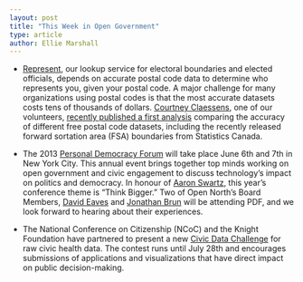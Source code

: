 ```yaml
---
layout: post
title: "This Week in Open Government"
type: article
author: Ellie Marshall
---
```

- [Represent](http://represent.opennorth.ca), our lookup service for electoral boundaries and elected officials, depends on accurate postal code data to determine who represents you, given your postal code. A major challenge for many organizations using postal codes is that the most accurate datasets costs tens of thousands of dollars. [Courtney Claessens](http://www.twitter.com/sidewalkballet), one of our volunteers, [recently published a first analysis](http://blog.opennorth.ca/2013/05/23/lessons-from-represent-postal-code-data-quality/) comparing the accuracy of different free postal code datasets, including the recently released forward sortation area (FSA) boundaries from Statistics Canada.

- The 2013 [Personal Democracy Forum](http://personaldemocracy.com/conferences/nyc/2013) will take place June 6th and 7th in New York City. This annual event brings together top minds working on open government and civic engagement to discuss technology’s impact on politics and democracy. In honour of [Aaron Swartz](http://techpresident.com/news/23363/democratic-promise-aaron-swartz-1986-2013), this year’s conference theme is “Think Bigger.” Two of Open North’s Board Members, [David Eaves](http://www.eaves.ca/) and [Jonathan Brun](http://ca.linkedin.com/in/jonathanbrun) will be attending PDF, and we look forward to hearing about their experiences.

- The National Conference on Citizenship (NCoC) and the Knight Foundation have partnered to present a new [Civic Data Challenge](http://www.civicdatachallenge.org/) for raw civic health data. The contest runs until July 28th and encourages submissions of applications and visualizations that have direct impact on public decision-making.  